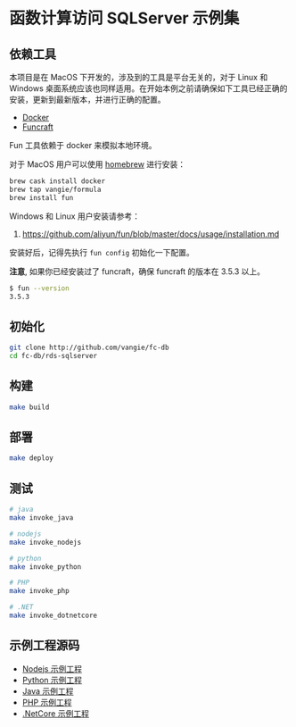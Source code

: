 # 函数计算访问 SQLServer 示例集

## 依赖工具

本项目是在 MacOS 下开发的，涉及到的工具是平台无关的，对于 Linux 和 Windows 桌面系统应该也同样适用。在开始本例之前请确保如下工具已经正确的安装，更新到最新版本，并进行正确的配置。

* [Docker](https://www.docker.com/)
* [Funcraft](https://github.com/aliyun/fun)

Fun 工具依赖于 docker 来模拟本地环境。

对于 MacOS 用户可以使用 [homebrew](https://brew.sh/) 进行安装：

```bash
brew cask install docker
brew tap vangie/formula
brew install fun
```

Windows 和 Linux 用户安装请参考：

1. https://github.com/aliyun/fun/blob/master/docs/usage/installation.md

安装好后，记得先执行 `fun config` 初始化一下配置。

**注意**, 如果你已经安装过了 funcraft，确保 funcraft 的版本在 3.5.3 以上。

```bash
$ fun --version
3.5.3
```

## 初始化

```bash
git clone http://github.com/vangie/fc-db
cd fc-db/rds-sqlserver
```

## 构建

```bash
make build
```

## 部署

```bash
make deploy
```

## 测试

```bash
# java
make invoke_java

# nodejs
make invoke_nodejs

# python
make invoke_python

# PHP
make invoke_php

# .NET
make invoke_dotnetcore
```

## 示例工程源码

* [Nodejs 示例工程](nodejs)
* [Python 示例工程](python)
* [Java 示例工程](java)
* [PHP 示例工程](php)
* [.NetCore 示例工程](dotnetcore)
